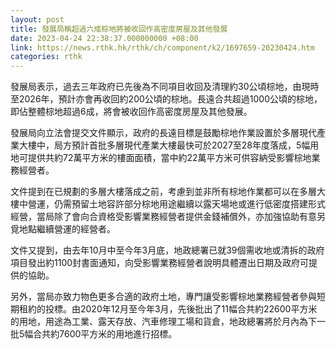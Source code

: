 ```yaml
---
layout: post
title: 發展局稱超過六成棕地將被收回作高密度房屋及其他發展
date: 2023-04-24 22:38:37.000000000 +08:00
link: https://news.rthk.hk/rthk/ch/component/k2/1697659-20230424.htm
categories: rthk
---
```


發展局表示，過去三年政府已先後為不同項目收回及清理約30公頃棕地，由現時至2026年，預計亦會再收回約200公頃的棕地。長遠合共超過1000公頃的棕地，即佔整體棕地超過6成，將會被收回作高密度房屋及其他發展。

發展局向立法會提交文件顯示，政府的長遠目標是鼓勵棕地作業設置於多層現代產業大樓中，局方預計首批多層現代產業大樓最快可於2027至28年度落成，5幅用地可提供共約72萬平方米的樓面面積，當中約22萬平方米可供容納受影響棕地業務經營者。

文件提到在已規劃的多層大樓落成之前，考慮到並非所有棕地作業都可以在多層大樓中營運，仍需預留土地容許部分棕地用途繼續以露天場地或進行低密度搭建形式經營，當局除了會向合資格受影響業務經營者提供金錢補償外，亦加強協助有意另覓地點繼續營運的經營者。

文件又提到，由去年10月中至今年3月底，地政總署已就39個需收地或清拆的政府項目發出約1100封書面通知，向受影響業務經營者說明具體遷出日期及政府可提供的協助。

另外，當局亦致力物色更多合適的政府土地，專門讓受影響棕地業務經營者參與短期租約的投標。由2020年12月至今年3月，先後批出了11幅合共約22600平方米的用地，用途為工業、露天存放、汽車修理工場和貨倉，地政總署將於月內為下一批5幅合共約7600平方米的用地進行招標。
